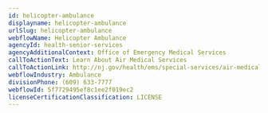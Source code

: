 ```yaml
---
id: helicopter-ambulance
displayname: helicopter-ambulance
urlSlug: helicopter-ambulance
webflowName: Helicopter Ambulance
agencyId: health-senior-services
agencyAdditionalContext: Office of Emergency Medical Services
callToActionText: Learn About Air Medical Services
callToActionLink: http://nj.gov/health/ems/special-services/air-medical-services/
webflowIndustry: Ambulance
divisionPhone: (609) 633-7777
webflowId: 5f7729495ef8c1ee2f019ec2
licenseCertificationClassification: LICENSE
---
```

